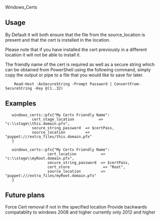 Windows_Certs

Usage
---
By Default it will both ensure that the file from the source_location is present and that the cert is installed in the location.

Please note that if you have installed the cert previously in a different location it will not be able to install it.

The friendly name of the cert is required as well as a secure string which can be obtained from PowerShell using the following command,
simply copy the output or pipe to a file that you would like to save for later.

        Read-Host -AsSecureString -Prompt Password | ConvertFrom-SecureString -Key @(1..32)


Examples
---
       windows_certs::pfx{"My Certs Friendly Name":
                cert_stage_location           => "c:\\stage\\this.domain.pfx",
                secure_string_password  => $certPass,
                source_location         => "puppet:///extra_files/this.domain.pfx"
       }

       windows_certs::pfx{"My Certs Friendly Name":
                       cert_location           => "c:\\stage\\myRoot.domain.pfx",
                       secure_string_password  => $certPass,
                       cert_store               => "Root",
                       source_location         => "puppet:///extra_files/myRoot.domain.pfx"
       }


Future plans
---
Force Cert removal if not in the specified location
Provide backwards compatablity to windows 2008 and higher currently only 2012 and higher
